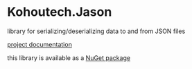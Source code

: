 # Kohoutech.Jason

library for serializing/deserializing data to and from JSON files

<a href="https://kohoutech.github.io/Kohoutech.Jason/">project documentation</a><br/>

this library is available as a <a href="https://www.nuget.org/packages/Kohoutech.Jason/">NuGet package</a><br/>

